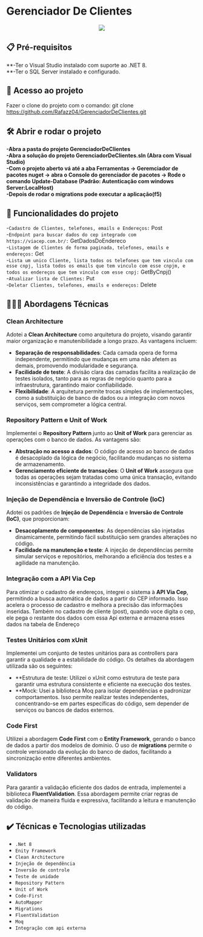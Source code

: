 # Gerenciador De Clientes

<p align="center">
<img src="http://img.shields.io/static/v1?label=STATUS&message=CONCLUIDO&color=GREEN&style=for-the-badge"/>
</p>

## 📋 Pré-requisitos
**-Ter o Visual Studio instalado com suporte ao .NET 8.<br>
**-Ter o SQL Server instalado e configurado.<br>

## 📁 Acesso ao projeto
Fazer o clone do projeto com o comando: git clone https://github.com/Rafazz04/GerenciadorDeClientes.git

## 🛠️ Abrir e rodar o projeto
**-Abra a pasta do projeto GerenciadorDeClientes**<br>
**-Abra a solução do projeto GerenciadorDeClientes.sln (Abra com Visual Studio)**<br>
**-Com o projeto aberto vá até a aba Ferramentas -> Geremciador de pacotes nuget -> abra o Console do gerenciador de pacotes -> Rode o comando Update-Database (Padrão: Autenticação com windows Server:LocalHost)**<br>
**-Depois de rodar o migrations pode executar a aplicação(f5)**<br>

## 🔨 Funcionalidades do projeto
-``Cadastro de Clientes, telefones, emails e Endereços:`` Post<br>
-``Endpoint para buscar dados do cep integrado com https://viacep.com.br/:`` GetDadosDoEndereco<br>
-``Listagem de Clientes de forma paginada, telefones, emails e endereços:`` Get<br>
-``Lista um unico Cliente, lista todos os telefones que tem vinculo com esse cnpj, lista todos os emails que tem vinculo com esse cnpjm, e todos os endereços que tem vinculo com esse cnpj:`` GetByCnpj()<br>
-``Atualizar lista de Clientes:`` Put<br>
-``Deletar Clientes, telefones, emails e endereços:`` Delete<br>

## 👨🏻‍💻 Abordagens Técnicas

### Clean Architecture
Adotei a **Clean Architecture** como arquitetura do projeto, visando garantir maior organização e manutenibilidade a longo prazo. As vantagens incluem:

- **Separação de responsabilidades**: Cada camada opera de forma independente, permitindo que mudanças em uma não afetem as demais, promovendo modularidade e segurança.
- **Facilidade de teste**: A divisão clara das camadas facilita a realização de testes isolados, tanto para as regras de negócio quanto para a infraestrutura, garantindo maior confiabilidade.
- **Flexibilidade**: A arquitetura permite trocas simples de implementações, como a substituição de banco de dados ou a integração com novos serviços, sem comprometer a lógica central.

### Repository Pattern e Unit of Work
Implementei o **Repository Pattern** junto ao **Unit of Work** para gerenciar as operações com o banco de dados. As vantagens são:

- **Abstração no acesso a dados**: O código de acesso ao banco de dados é desacoplado da lógica de negócio, facilitando mudanças no sistema de armazenamento.
- **Gerenciamento eficiente de transações**: O **Unit of Work** assegura que todas as operações sejam tratadas como uma única transação, evitando inconsistências e garantindo a integridade dos dados.
  
### Injeção de Dependência e Inversão de Controle (IoC)
Adotei os padrões de **Injeção de Dependência** e **Inversão de Controle (IoC)**, que proporcionam:

- **Desacoplamento de componentes**: As dependências são injetadas dinamicamente, permitindo fácil substituição sem grandes alterações no código.
- **Facilidade na manutenção e teste**: A injeção de dependências permite simular serviços e repositórios, melhorando a eficiência dos testes e a agilidade na manutenção.

### Integração com a API Via Cep
Para otimizar o cadastro de endereços, integrei o sistema à **API Via Cep**, permitindo a busca automática de dados a partir do CEP informado. Isso acelera o processo de cadastro e melhora a precisão das informações inseridas. Também no cadastro de cliente (post), quando voce digita o cep, ele pega o restante dos dados com essa Api externa e armazena esses dados na tabela de Endereço 

### Testes Unitários com xUnit
Implementei um conjunto de testes unitários para as controllers para garantir a qualidade e a estabilidade do código. Os detalhes da abordagem utilizada são os seguintes:
- **Estrutura de teste: Utilizei o xUnit como estrutura de teste para garantir uma estrutura consistente e eficiente na execução dos testes.
- **Mock: Usei a biblioteca Moq para isolar dependências e padronizar comportamentos. Isso permite realizar testes independentes, concentrando-se em partes específicas do código, sem depender de serviços ou bancos de dados externos.

### Code First
Utilizei a abordagem **Code First** com o **Entity Framework**, gerando o banco de dados a partir dos modelos de domínio. O uso de **migrations** permite o controle versionado da evolução do banco de dados, facilitando a sincronização entre diferentes ambientes.

### Validators
Para garantir a validação eficiente dos dados de entrada, implementei a biblioteca **FluentValidation**. Essa abordagem permite criar regras de validação de maneira fluida e expressiva, facilitando a leitura e manutenção do código.



## ✔️ Técnicas e Tecnologias utilizadas

- ``.Net 8``
- ``Enity Framework``
- ``Clean Architecture``
- ``Injeção de dependência``
- ``Inversão de controle``
- ``Teste de unidade``
- ``Repository Pattern``
- ``Unit of Work``
- ``Code-First``
- ``AutoMapper``
- ``Migrations``
- ``FluentValidation``
- ``Moq``
- ``Integração com api externa``

